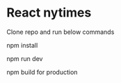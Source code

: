 # React nytimes

Clone repo and run below commands

npm install

npm run dev

npm build for production
